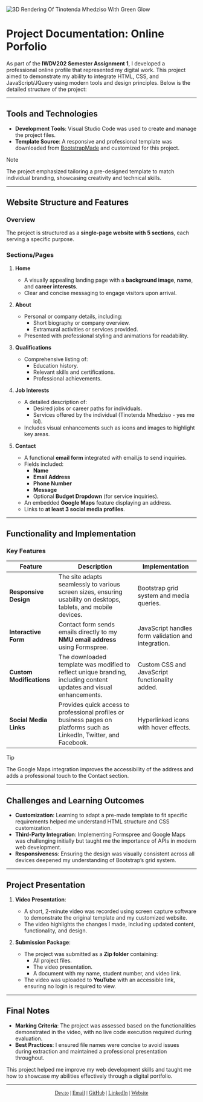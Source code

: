 
![3D Rendering Of _Tinotenda Mhedziso_ With Green Glow](https://github.com/user-attachments/assets/74ee0ab5-2b7a-442d-8795-a268c3a38167)


# Project Documentation: Online Porfolio

As part of the **IWDV202 Semester Assignment 1**, I developed a professional online profile that represented my digital work. This project aimed to demonstrate my ability to integrate HTML, CSS, and JavaScript/JQuery using modern tools and design principles. Below is the detailed structure of the project:

---

## Tools and Technologies
- **Development Tools**: Visual Studio Code was used to create and manage the project files.  
- **Template Source**: A responsive and professional template was downloaded from [BootstrapMade](https://bootstrapmade.com/) and customized for this project.

> [!NOTE] 
> The project emphasized tailoring a pre-designed template to match individual branding, showcasing creativity and technical skills.

---

## Website Structure and Features

### Overview
The project is structured as a **single-page website with 5 sections**, each serving a specific purpose. 

### Sections/Pages
1. **Home**  
   - A visually appealing landing page with a **background image**, **name**, and **career interests**.  
   - Clear and concise messaging to engage visitors upon arrival.

2. **About**  
   - Personal or company details, including:  
     - Short biography or company overview.  
     - Extramural activities or services provided.  
   - Presented with professional styling and animations for readability.

3. **Qualifications**  
   - Comprehensive listing of:  
     - Education history.  
     - Relevant skills and certifications.  
     - Professional achievements.  

4. **Job Interests**  
   - A detailed description of:  
     - Desired jobs or career paths for individuals.  
     - Services offered by the individual (Tinotenda Mhedziso - yes me lol).  
   - Includes visual enhancements such as icons and images to highlight key areas.

5. **Contact**  
   - A functional **email form** integrated with email.js to send inquiries.  
   - Fields included:  
     - **Name**  
     - **Email Address**  
     - **Phone Number**  
     - **Message**  
     - Optional **Budget Dropdown** (for service inquiries).  
   - An embedded **Google Maps** feature displaying an address.  
   - Links to **at least 3 social media profiles**.

---

## Functionality and Implementation

### Key Features
| **Feature**         | **Description**                                                                                                                                           | **Implementation**                                      |
|----------------------|-----------------------------------------------------------------------------------------------------------------------------------------------------------|--------------------------------------------------------|
| **Responsive Design**| The site adapts seamlessly to various screen sizes, ensuring usability on desktops, tablets, and mobile devices.                                           | Bootstrap grid system and media queries.              |
| **Interactive Form** | Contact form sends emails directly to my **NMU email address** using Formspree.                                                                           | JavaScript handles form validation and integration.    |
| **Custom Modifications** | The downloaded template was modified to reflect unique branding, including content updates and visual enhancements.                                       | Custom CSS and JavaScript functionality added.         |
| **Social Media Links** | Provides quick access to professional profiles or business pages on platforms such as LinkedIn, Twitter, and Facebook.                                   | Hyperlinked icons with hover effects.                 |

> [!TIP]
> The Google Maps integration improves the accessibility of the address and adds a professional touch to the Contact section.

---

## Challenges and Learning Outcomes
- **Customization**: Learning to adapt a pre-made template to fit specific requirements helped me understand HTML structure and CSS customization.  
- **Third-Party Integration**: Implementing Formspree and Google Maps was challenging initially but taught me the importance of APIs in modern web development.  
- **Responsiveness**: Ensuring the design was visually consistent across all devices deepened my understanding of Bootstrap’s grid system.

---

## Project Presentation
1. **Video Presentation**:  
   - A short, 2-minute video was recorded using screen capture software to demonstrate the original template and my customized website.  
   - The video highlights the changes I made, including updated content, functionality, and design.  

2. **Submission Package**:  
   - The project was submitted as a **Zip folder** containing:  
     - All project files.  
     - The video presentation.  
     - A document with my name, student number, and video link.  
   - The video was uploaded to **YouTube** with an accessible link, ensuring no login is required to view.

---

## Final Notes
- **Marking Criteria**: The project was assessed based on the functionalities demonstrated in the video, with no live code execution required during evaluation.  
- **Best Practices**: I ensured file names were concise to avoid issues during extraction and maintained a professional presentation throughout.  

This project helped me improve my web development skills and taught me how to showcase my abilities effectively through a digital portfolio.

---
<p align="center" style="font-family: 'Times New Roman', serif;">
  <a href="https://dev.to/passionoverpain">Dev.to</a> |
  <a href="mailto:tinomhedziso21@gmail.com">Email</a> |
  <a href="https://github.com/Passion-Over-Pain">GitHub</a> |
  <a href="https://www.linkedin.com/in/tinotenda-mhedziso/">LinkedIn</a> |
  <a href="https://tinotenda-mhedziso.pages.dev/">Website</a>
</p>

